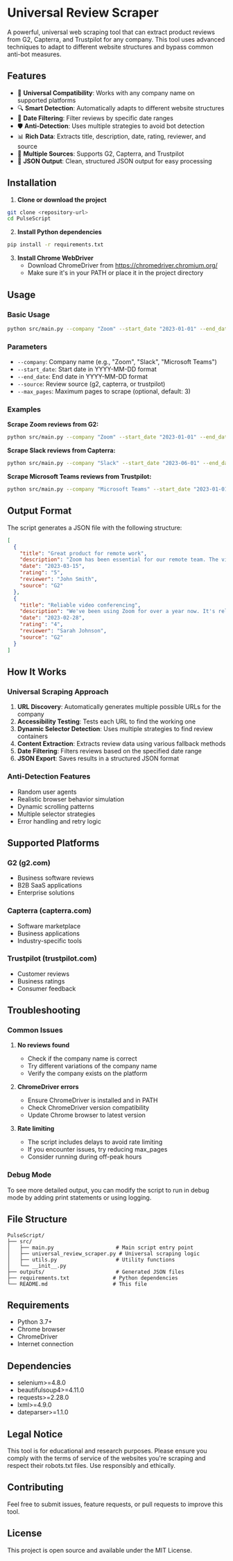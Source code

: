 # Universal Review Scraper

A powerful, universal web scraping tool that can extract product reviews from G2, Capterra, and Trustpilot for any company. This tool uses advanced techniques to adapt to different website structures and bypass common anti-bot measures.

## Features

- 🚀 **Universal Compatibility**: Works with any company name on supported platforms
- 🔍 **Smart Detection**: Automatically adapts to different website structures
- 📅 **Date Filtering**: Filter reviews by specific date ranges
- 🛡️ **Anti-Detection**: Uses multiple strategies to avoid bot detection
- 📊 **Rich Data**: Extracts title, description, date, rating, reviewer, and source
- 🎯 **Multiple Sources**: Supports G2, Capterra, and Trustpilot
- 📁 **JSON Output**: Clean, structured JSON output for easy processing

## Installation

1. **Clone or download the project**
```bash
git clone <repository-url>
cd PulseScript
```

2. **Install Python dependencies**
```bash
pip install -r requirements.txt
```

3. **Install Chrome WebDriver**
   - Download ChromeDriver from https://chromedriver.chromium.org/
   - Make sure it's in your PATH or place it in the project directory

## Usage

### Basic Usage

```bash
python src/main.py --company "Zoom" --start_date "2023-01-01" --end_date "2023-12-31" --source g2
```

### Parameters

- `--company`: Company name (e.g., "Zoom", "Slack", "Microsoft Teams")
- `--start_date`: Start date in YYYY-MM-DD format
- `--end_date`: End date in YYYY-MM-DD format
- `--source`: Review source (g2, capterra, or trustpilot)
- `--max_pages`: Maximum pages to scrape (optional, default: 3)

### Examples

**Scrape Zoom reviews from G2:**
```bash
python src/main.py --company "Zoom" --start_date "2023-01-01" --end_date "2023-12-31" --source g2
```

**Scrape Slack reviews from Capterra:**
```bash
python src/main.py --company "Slack" --start_date "2023-06-01" --end_date "2023-12-31" --source capterra
```

**Scrape Microsoft Teams reviews from Trustpilot:**
```bash
python src/main.py --company "Microsoft Teams" --start_date "2023-01-01" --end_date "2023-12-31" --source trustpilot
```

## Output Format

The script generates a JSON file with the following structure:

```json
[
  {
    "title": "Great product for remote work",
    "description": "Zoom has been essential for our remote team. The video quality is excellent and the interface is intuitive...",
    "date": "2023-03-15",
    "rating": "5",
    "reviewer": "John Smith",
    "source": "G2"
  },
  {
    "title": "Reliable video conferencing",
    "description": "We've been using Zoom for over a year now. It's reliable and has all the features we need...",
    "date": "2023-02-28",
    "rating": "4",
    "reviewer": "Sarah Johnson",
    "source": "G2"
  }
]
```

## How It Works

### Universal Scraping Approach

1. **URL Discovery**: Automatically generates multiple possible URLs for the company
2. **Accessibility Testing**: Tests each URL to find the working one
3. **Dynamic Selector Detection**: Uses multiple strategies to find review containers
4. **Content Extraction**: Extracts review data using various fallback methods
5. **Date Filtering**: Filters reviews based on the specified date range
6. **JSON Export**: Saves results in a structured JSON format

### Anti-Detection Features

- Random user agents
- Realistic browser behavior simulation
- Dynamic scrolling patterns
- Multiple selector strategies
- Error handling and retry logic

## Supported Platforms

### G2 (g2.com)
- Business software reviews
- B2B SaaS applications
- Enterprise solutions

### Capterra (capterra.com)
- Software marketplace
- Business applications
- Industry-specific tools

### Trustpilot (trustpilot.com)
- Customer reviews
- Business ratings
- Consumer feedback

## Troubleshooting

### Common Issues

1. **No reviews found**
   - Check if the company name is correct
   - Try different variations of the company name
   - Verify the company exists on the platform

2. **ChromeDriver errors**
   - Ensure ChromeDriver is installed and in PATH
   - Check ChromeDriver version compatibility
   - Update Chrome browser to latest version

3. **Rate limiting**
   - The script includes delays to avoid rate limiting
   - If you encounter issues, try reducing max_pages
   - Consider running during off-peak hours

### Debug Mode

To see more detailed output, you can modify the script to run in debug mode by adding print statements or using logging.

## File Structure

```
PulseScript/
├── src/
│   ├── main.py                    # Main script entry point
│   ├── universal_review_scraper.py # Universal scraping logic
│   ├── utils.py                   # Utility functions
│   └── __init__.py
├── outputs/                       # Generated JSON files
├── requirements.txt              # Python dependencies
└── README.md                     # This file
```

## Requirements

- Python 3.7+
- Chrome browser
- ChromeDriver
- Internet connection

## Dependencies

- selenium>=4.8.0
- beautifulsoup4>=4.11.0
- requests>=2.28.0
- lxml>=4.9.0
- dateparser>=1.1.0

## Legal Notice

This tool is for educational and research purposes. Please ensure you comply with the terms of service of the websites you're scraping and respect their robots.txt files. Use responsibly and ethically.

## Contributing

Feel free to submit issues, feature requests, or pull requests to improve this tool.

## License

This project is open source and available under the MIT License.
